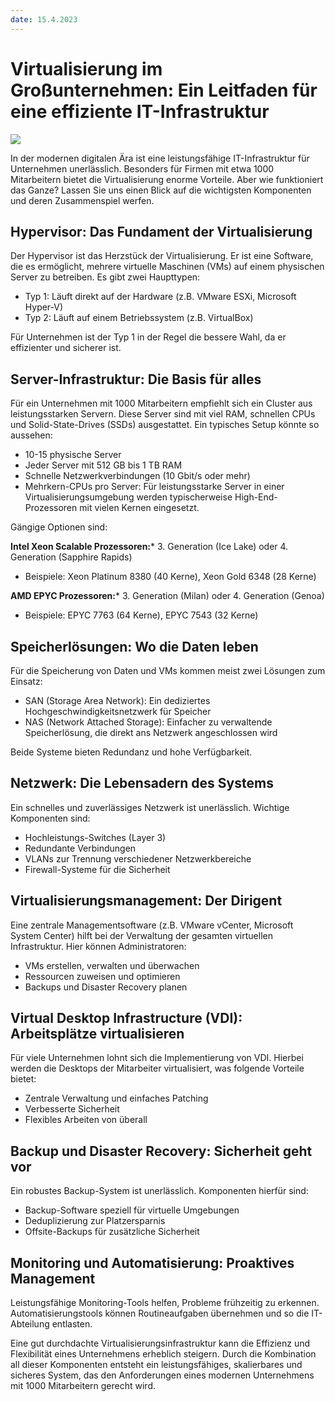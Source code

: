 ```yaml
---
date: 15.4.2023
---
```


# Virtualisierung im Großunternehmen: Ein Leitfaden für eine effiziente IT-Infrastruktur

![](../articles/virtualization-in-large-companies/001.png)

In der modernen digitalen Ära ist eine leistungsfähige IT-Infrastruktur für Unternehmen unerlässlich. Besonders für Firmen mit etwa 1000 Mitarbeitern bietet die Virtualisierung enorme Vorteile. Aber wie funktioniert das Ganze? Lassen Sie uns einen Blick auf die wichtigsten Komponenten und deren Zusammenspiel werfen.

## Hypervisor: Das Fundament der Virtualisierung

Der Hypervisor ist das Herzstück der Virtualisierung. Er ist eine Software, die es ermöglicht, mehrere virtuelle Maschinen (VMs) auf einem physischen Server zu betreiben. Es gibt zwei Haupttypen:

* Typ 1: Läuft direkt auf der Hardware (z.B. VMware ESXi, Microsoft Hyper-V)
* Typ 2: Läuft auf einem Betriebssystem (z.B. VirtualBox)

Für Unternehmen ist der Typ 1 in der Regel die bessere Wahl, da er effizienter und sicherer ist.

## Server-Infrastruktur: Die Basis für alles

Für ein Unternehmen mit 1000 Mitarbeitern empfiehlt sich ein Cluster aus leistungsstarken Servern. Diese Server sind mit viel RAM, schnellen CPUs und Solid-State-Drives (SSDs) ausgestattet. Ein typisches Setup könnte so aussehen:

* 10-15 physische Server
* Jeder Server mit 512 GB bis 1 TB RAM
* Schnelle Netzwerkverbindungen (10 Gbit/s oder mehr)
* Mehrkern-CPUs pro Server: Für leistungsstarke Server in einer Virtualisierungsumgebung werden typischerweise High-End-Prozessoren mit vielen Kernen eingesetzt.

Gängige Optionen sind:

**Intel Xeon Scalable Prozessoren:*** 3. Generation (Ice Lake) oder 4. Generation (Sapphire Rapids)

* Beispiele: Xeon Platinum 8380 (40 Kerne), Xeon Gold 6348 (28 Kerne)

**AMD EPYC Prozessoren:*** 3. Generation (Milan) oder 4. Generation (Genoa)

* Beispiele: EPYC 7763 (64 Kerne), EPYC 7543 (32 Kerne)

## Speicherlösungen: Wo die Daten leben

Für die Speicherung von Daten und VMs kommen meist zwei Lösungen zum Einsatz:

* SAN (Storage Area Network): Ein dediziertes Hochgeschwindigkeitsnetzwerk für Speicher
* NAS (Network Attached Storage): Einfacher zu verwaltende Speicherlösung, die direkt ans Netzwerk angeschlossen wird

Beide Systeme bieten Redundanz und hohe Verfügbarkeit.

## Netzwerk: Die Lebensadern des Systems

Ein schnelles und zuverlässiges Netzwerk ist unerlässlich. Wichtige Komponenten sind:

* Hochleistungs-Switches (Layer 3)
* Redundante Verbindungen
* VLANs zur Trennung verschiedener Netzwerkbereiche
* Firewall-Systeme für die Sicherheit

## Virtualisierungsmanagement: Der Dirigent

Eine zentrale Managementsoftware (z.B. VMware vCenter, Microsoft System Center) hilft bei der Verwaltung der gesamten virtuellen Infrastruktur. Hier können Administratoren:

* VMs erstellen, verwalten und überwachen
* Ressourcen zuweisen und optimieren
* Backups und Disaster Recovery planen

## Virtual Desktop Infrastructure (VDI): Arbeitsplätze virtualisieren

Für viele Unternehmen lohnt sich die Implementierung von VDI. Hierbei werden die Desktops der Mitarbeiter virtualisiert, was folgende Vorteile bietet:

* Zentrale Verwaltung und einfaches Patching
* Verbesserte Sicherheit
* Flexibles Arbeiten von überall

## Backup und Disaster Recovery: Sicherheit geht vor

Ein robustes Backup-System ist unerlässlich. Komponenten hierfür sind:

* Backup-Software speziell für virtuelle Umgebungen
* Deduplizierung zur Platzersparnis
* Offsite-Backups für zusätzliche Sicherheit

## Monitoring und Automatisierung: Proaktives Management

Leistungsfähige Monitoring-Tools helfen, Probleme frühzeitig zu erkennen. Automatisierungstools können Routineaufgaben übernehmen und so die IT-Abteilung entlasten.

Eine gut durchdachte Virtualisierungsinfrastruktur kann die Effizienz und Flexibilität eines Unternehmens erheblich steigern. Durch die Kombination all dieser Komponenten entsteht ein leistungsfähiges, skalierbares und sicheres System, das den Anforderungen eines modernen Unternehmens mit 1000 Mitarbeitern gerecht wird.
